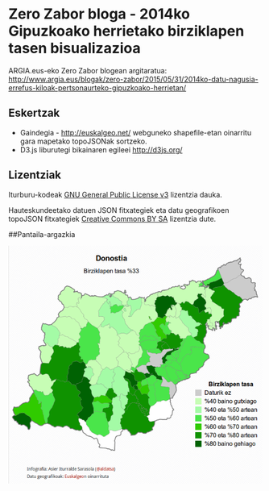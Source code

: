 # Zero Zabor bloga - 2014ko Gipuzkoako herrietako birziklapen tasen bisualizazioa

ARGIA.eus-eko Zero Zabor blogean argitaratua:
http://www.argia.eus/blogak/zero-zabor/2015/05/31/2014ko-datu-nagusia-errefus-kiloak-pertsonaurteko-gipuzkoako-herrietan/

## Eskertzak
* Gaindegia - http://euskalgeo.net/ webguneko shapefile-etan oinarritu gara mapetako topoJSONak sortzeko.
* D3.js liburutegi bikainaren egileei http://d3js.org/

## Lizentziak

Iturburu-kodeak [GNU General Public License v3](http://www.gnu.org/licenses/gpl.html) lizentzia dauka.

Hauteskundeetako datuen JSON fitxategiek eta datu geografikoen topoJSON fitxategiek [Creative Commons BY SA](http://creativecommons.org/licenses/by-sa/4.0/) lizentzia dute.

##Pantaila-argazkia
<p align="center">
  <img src="pantaila-argazkiak/2014-gipuzkoa-birziklapena.png?raw=true" alt="Bisualizazioaren pantaila-argazkia"/>
</p>